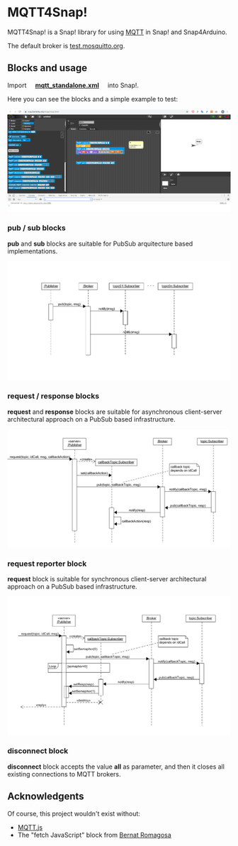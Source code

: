 # MQTT4Snap!

MQTT4Snap! is a Snap! library for using [MQTT](https://en.wikipedia.org/wiki/MQTT) in Snap! and Snap4Arduino.

The default broker is  [test.mosquitto.org](https://test.mosquitto.org).

## Blocks and usage

Import &nbsp;&nbsp;&nbsp;   **[mqtt_standalone.xml](https://raw.githubusercontent.com/pixavier/mqtt4snap/master/mqtt-standalone.xml)**  &nbsp;&nbsp;&nbsp;  into Snap!.

Here you can see the blocks and a simple example to test:

![Minimal example](img/mqtt4snap.png)


### pub / sub blocks

**pub** and **sub** blocks are suitable for PubSub arquitecture based implementations.

![pub sub blocks](img/PubSub.png)

### request / response blocks

**request** and **response** blocks are suitable for asynchronous client-server architectural approach on a PubSub based infrastructure.

![request response blocks](img/PubSub_client-server_async.png)

### request reporter block

**request** block is suitable for synchronous client-server architectural approach on a PubSub based infrastructure.

![request reporter block](img/PubSub_client-server_sync.png)

### disconnect block

**disconnect** block accepts the value **all** as parameter, and then it closes all existing connections to MQTT brokers.


## Acknowledgents

Of course, this project wouldn't exist without:

- [MQTT.js](https://github.com/mqttjs/MQTT.js)
- The "fetch JavaScript" block from [Bernat Romagosa](https://github.com/bromagosa)

